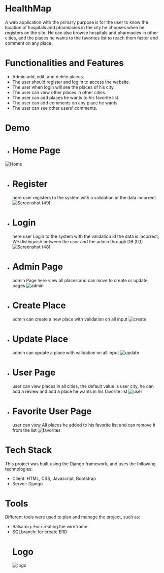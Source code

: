 # HealthMap
A web application with the primary purpose is for the user to know the location of hospitals and pharmacies in the city he chooses when he registers on the site. He can also browse hospitals and pharmacies in other cities, add the places he wants to the favorites list to reach them faster and comment on any place.
# Functionalities and Features
- Admin add, edit, and delete places.
-	The user should register and log in to access the website.
-	The user when login will see the places of his city.
-	The user can view other places in other cities.
-	The user can add places he wants to his favorite list.
-	The user can add comments on any place he wants.
-	The user can see other users' comments.


# Demo

 - # Home Page
![Home](https://github.com/A-AbdAlrazeq/django_fullstack/assets/107461563/077455f5-90fd-40b9-808e-1465c693d8c7)
- # Register
  here user registers to the system with a validation id the data incorrect
![Screenshot (49)](https://github.com/A-AbdAlrazeq/django_fullstack/assets/107461563/fc3b7ffd-650f-4b02-90f2-4beb0a8319fc)
- # Login
   here user Login to the system with the validation id the data is incorrect, We distinguish between the user and the admin through DB (0,1)
![Screenshot (48)](https://github.com/A-AbdAlrazeq/django_fullstack/assets/107461563/be35bbe9-5d9f-403a-80a8-4dee485da477)
- # Admin Page
  admin Page here view all places and can move to create or update pages
![admin](https://github.com/A-AbdAlrazeq/django_fullstack/assets/107461563/779c9577-5182-460d-9794-780cdf90a34d)

- # Create Place
  admin can create a new place with validation on all input
![create](https://github.com/A-AbdAlrazeq/django_fullstack/assets/107461563/72e3f96f-7376-42c3-ac43-6ea81cc122c8)

- # Update Place
  admin can update a place with validation on all input
![update](https://github.com/A-AbdAlrazeq/django_fullstack/assets/107461563/de021884-14ad-42d8-b352-2c4d4356c31e)

- # User Page
  user can view places in all cities, the default value is user city, he can add a review and add a place he wants in his favorite list
![user](https://github.com/A-AbdAlrazeq/django_fullstack/assets/107461563/1a98993b-aaa9-4b64-a699-d4508fe6bed7)

- #  Favorite User Page
  user can view All places he added to his favorite list and can remove it from the list
![favorites](https://github.com/A-AbdAlrazeq/django_fullstack/assets/107461563/5758af77-3b76-4c55-8448-512923639cbb)

# Tech Stack
This project was built using the Django framework, and uses the following technologies:
- Client: HTML, CSS, Javascript, Bootstrap
- Server: Django
# Tools
Different tools were used to plan and manage the project, such as:
- Balsamiq: For creating the wireframe
- SQLbranch: for create ERD
  # Logo
  ![logo](https://github.com/A-AbdAlrazeq/django_fullstack/assets/107461563/b73b9e87-d1d9-4c91-8017-fbb5d77ba5a2)

